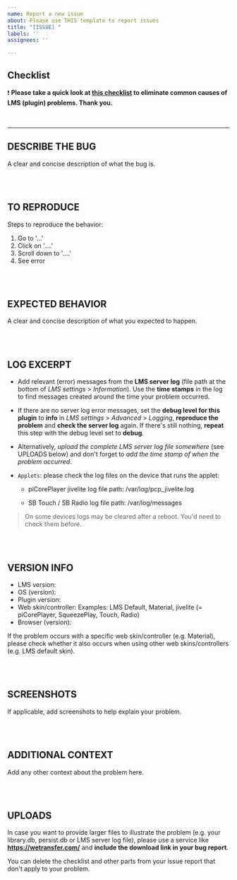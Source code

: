 ```yaml
---
name: Report a new issue
about: Please use THIS template to report issues
title: "[ISSUE] "
labels: ''
assignees: ''

---
```


## Checklist

❗️ **Please take a quick look at [**this checklist**](https://github.com/AF-1/sobras/wiki/Checklist-to-eliminate-common-causes-of-LMS-(plugin)-problems) to eliminate common causes of LMS (plugin) problems. Thank you.**
<br><br><br>

---

## DESCRIBE THE BUG
A clear and concise description of what the bug is.



<br><br>
## TO REPRODUCE
Steps to reproduce the behavior:
1. Go to '...'
2. Click on '....'
3. Scroll down to '....'
4. See error



<br><br>
## EXPECTED BEHAVIOR
A clear and concise description of what you expected to happen.



<br><br>
## LOG EXCERPT
* Add relevant (error) messages from the **LMS server log** (file path at the bottom of *LMS settings* > *Information*). Use the **time stamps** in the log to find messages created around the time your problem occurred.

* If there are no server log error messages, set the **debug level for this plugin** to **info** in *LMS settings* > *Advanced* > *Logging*, **reproduce the problem** and **check the server log** again. If there's still nothing, **repeat** this step with the debug level set to **debug**.

* Alternatively, *upload the complete LMS server log file somewhere* (see UPLOADS below) and don't forget to *add the time stamp of when the problem occurred*.

* `Applets`: please check the log files on the device that runs the applet:
    * piCorePlayer jivelite log file path: /var/log/pcp_jivelite.log

    * SB Touch / SB Radio log file path: /var/log/messages

> On some devices logs may be cleared after a reboot. You'd need to check them before.



<br><br>
## VERSION INFO
* LMS version:
* OS (version):
* Plugin version:
* Web skin/controller:     Examples: LMS Default, Material, jivelite (= piCorePlayer, SqueezePlay, Touch, Radio)
* Browser (version):

If the problem occurs with a specific web skin/controller (e.g. Material), please check whether it also occurs when using other web skins/controllers (e.g. LMS default skin).



<br><br>
## SCREENSHOTS
If applicable, add screenshots to help explain your problem.



<br><br>
## ADDITIONAL CONTEXT
Add any other context about the problem here.



<br><br>
## UPLOADS
In case you want to provide larger files to illustrate the problem (e.g. your library.db, persist.db or LMS server log file), please use a service like **https://wetransfer.com/** and **include the download link in your bug report**.
<br>

You can delete the checklist and other parts from your issue report that don't apply to your problem.
